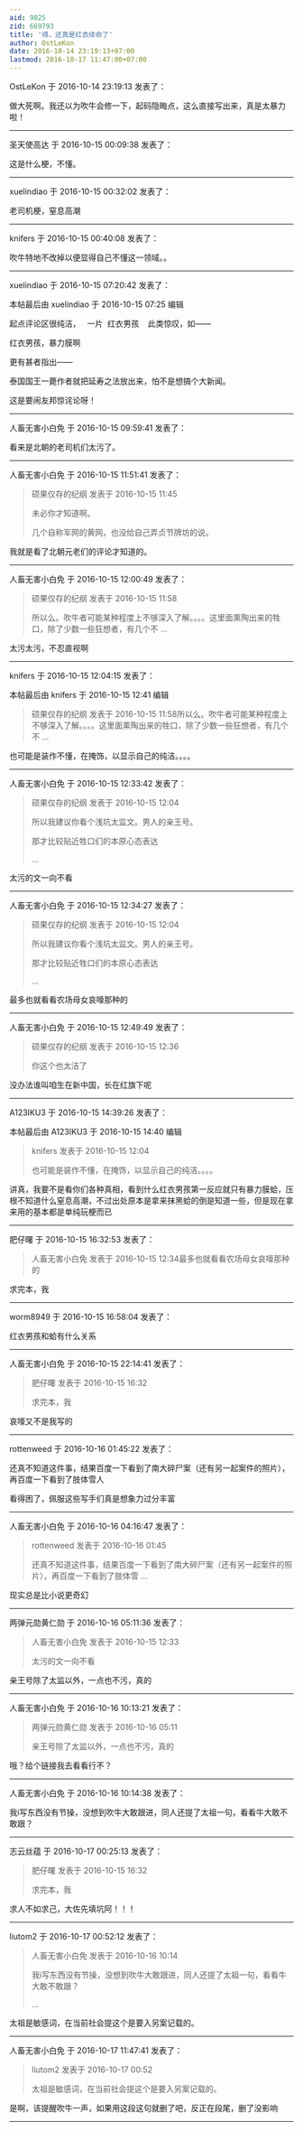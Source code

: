```yaml
---
aid: 9025
zid: 669793
title: '得，还真是红衣续命了'
author: OstLeKon
date: 2016-10-14 23:19:13+07:00
lastmod: 2016-10-17 11:47:00+07:00
---
```


OstLeKon 于 2016-10-14 23:19:13 发表了：

做大死啊。我还以为吹牛会修一下，起码隐晦点，这么直接写出来，真是太暴力啦！

---------

圣天使高达 于 2016-10-15 00:09:38 发表了：

这是什么梗，不懂。

---------

xuelindiao 于 2016-10-15 00:32:02 发表了：

老司机梗，窒息高潮

---------

knifers 于 2016-10-15 00:40:08 发表了：

吹牛特地不改掉以便显得自己不懂这一领域。。

---------

xuelindiao 于 2016-10-15 07:20:42 发表了：

本帖最后由 xuelindiao 于 2016-10-15 07:25 编辑 

起点评论区很纯洁，   一片  红衣男孩    此类惊叹，如——

红衣男孩，暴力膜啊

更有甚者指出——

泰国国王一薨作者就把延寿之法放出来，怕不是想搞个大新闻。

这是要闹友邦惊诧论呀！

---------

人畜无害小白免 于 2016-10-15 09:59:41 发表了：

看来是北朝的老司机们太污了。

---------

人畜无害小白免 于 2016-10-15 11:51:41 发表了：

> 硕果仅存的纪纲 发表于 2016-10-15 11:45
> 
> 未必你才知道啊。
> 
> 几个自称军网的黄网，也没给自己弄贞节牌坊的说。



我就是看了北朝元老们的评论才知道的。

---------

人畜无害小白免 于 2016-10-15 12:00:49 发表了：

> 硕果仅存的纪纲 发表于 2016-10-15 11:58
> 
> 所以么。吹牛者可能某种程度上不够深入了解。。。。这里面熏陶出来的牲口，除了少数一些狂想者，有几个不 ...



太污太污，不忍直视啊

---------

knifers 于 2016-10-15 12:04:15 发表了：

本帖最后由 knifers 于 2016-10-15 12:41 编辑 


> 
> 硕果仅存的纪纲 发表于 2016-10-15 11:58所以么。吹牛者可能某种程度上不够深入了解。。。。这里面熏陶出来的牲口，除了少数一些狂想者，有几个不 ...



也可能是装作不懂，在掩饰，以显示自己的纯洁。。。。

---------

人畜无害小白免 于 2016-10-15 12:33:42 发表了：

> 硕果仅存的纪纲 发表于 2016-10-15 12:04
> 
> 所以我建议你看个浅坑太监文。男人的亲王号。
> 
> 那才比较贴近牲口们的本原心态表达
> 
> ...



太污的文一向不看

---------

人畜无害小白免 于 2016-10-15 12:34:27 发表了：

> 硕果仅存的纪纲 发表于 2016-10-15 12:04
> 
> 所以我建议你看个浅坑太监文。男人的亲王号。
> 
> 那才比较贴近牲口们的本原心态表达
> 
> ...



最多也就看看农场母女哀嚎那种的

---------

人畜无害小白免 于 2016-10-15 12:49:49 发表了：

> 硕果仅存的纪纲 发表于 2016-10-15 12:36
> 
> 你这个也太洁了



没办法谁叫咱生在新中国，长在红旗下呢

---------

A123IKU3 于 2016-10-15 14:39:26 发表了：

本帖最后由 A123IKU3 于 2016-10-15 14:40 编辑 


> 
> knifers 发表于 2016-10-15 12:04
> 
> 也可能是装作不懂，在掩饰，以显示自己的纯洁。。。。



讲真，我要不是看你们各种真相，看到什么红衣男孩第一反应就只有暴力膜蛤，压根不知道什么窒息高潮，不过出处原本是拿来抹黑蛤的倒是知道一些，但是现在拿来用的基本都是单纯玩梗而已

---------

肥仔曙 于 2016-10-15 16:32:53 发表了：

> 人畜无害小白免 发表于 2016-10-15 12:34最多也就看看农场母女哀嚎那种的



求完本，我

---------

worm8949 于 2016-10-15 16:58:04 发表了：

红衣男孩和蛤有什么关系

---------

人畜无害小白免 于 2016-10-15 22:14:41 发表了：

> 肥仔曙 发表于 2016-10-15 16:32
> 
> 求完本，我



哀嚎又不是我写的

---------

rottenweed 于 2016-10-16 01:45:22 发表了：

还真不知道这件事，结果百度一下看到了南大碎尸案（还有另一起案件的照片），再百度一下看到了肢体雪人

看得困了，佩服这些写手们真是想象力过分丰富

---------

人畜无害小白免 于 2016-10-16 04:16:47 发表了：

> rottenweed 发表于 2016-10-16 01:45
> 
> 还真不知道这件事，结果百度一下看到了南大碎尸案（还有另一起案件的照片），再百度一下看到了肢体雪 ...



现实总是比小说更奇幻

---------

两弹元勋黄仁勋 于 2016-10-16 05:11:36 发表了：

> 人畜无害小白免 发表于 2016-10-15 12:33
> 
> 太污的文一向不看



亲王号除了太监以外，一点也不污，真的

---------

人畜无害小白免 于 2016-10-16 10:13:21 发表了：

> 两弹元勋黄仁勋 发表于 2016-10-16 05:11
> 
> 亲王号除了太监以外，一点也不污，真的



哦？给个链接我去看看行不？

---------

人畜无害小白免 于 2016-10-16 10:14:38 发表了：

我i写东西没有节操，没想到吹牛大敢跟进，同人还提了太祖一句，看看牛大敢不敢跟？

---------

志云丝蕴 于 2016-10-17 00:25:13 发表了：

> 肥仔曙 发表于 2016-10-15 16:32
> 
> 求完本，我



求人不如求己，大佐先填坑阿！！！

---------

liutom2 于 2016-10-17 00:52:12 发表了：

> 人畜无害小白免 发表于 2016-10-16 10:14
> 
> 我i写东西没有节操，没想到吹牛大敢跟进，同人还提了太祖一句，看看牛大敢不敢跟？
> 
> ...



太祖是敏感词，在当前社会提这个是要入另案记载的。

---------

人畜无害小白免 于 2016-10-17 11:47:41 发表了：

> liutom2 发表于 2016-10-17 00:52
> 
> 太祖是敏感词，在当前社会提这个是要入另案记载的。



是啊，该提醒吹牛一声，如果用这段这句就删了吧，反正在段尾，删了没影响

---------

